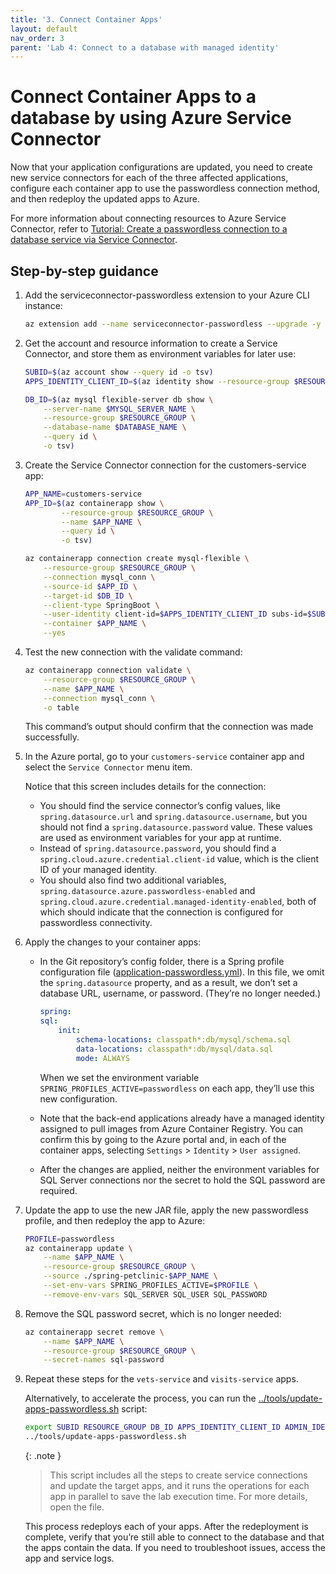 ```yaml
---
title: '3. Connect Container Apps'  
layout: default  
nav_order: 3  
parent: 'Lab 4: Connect to a database with managed identity'
---
```


# Connect Container Apps to a database by using Azure Service Connector

Now that your application configurations are updated, you need to create new service connectors for each of the three affected applications, configure each container app to use the passwordless connection method, and then redeploy the updated apps to Azure.

For more information about connecting resources to Azure Service Connector, refer to [Tutorial: Create a passwordless connection to a database service via Service Connector](https://learn.microsoft.com/azure/service-connector/tutorial-passwordless).

## Step-by-step guidance

1.  Add the serviceconnector-passwordless extension to your Azure CLI instance:

    ```bash
    az extension add --name serviceconnector-passwordless --upgrade -y
    ```

1.  Get the account and resource information to create a Service Connector, and store them as environment variables for later use:

    ```bash
    SUBID=$(az account show --query id -o tsv)
    APPS_IDENTITY_CLIENT_ID=$(az identity show --resource-group $RESOURCE_GROUP --name $APPS_IDENTITY --query clientId --output tsv)

    DB_ID=$(az mysql flexible-server db show \
        --server-name $MYSQL_SERVER_NAME \
        --resource-group $RESOURCE_GROUP \
        --database-name $DATABASE_NAME \
        --query id \
        -o tsv)
    ```

1.  Create the Service Connector connection for the customers-service app:

    ```bash
    APP_NAME=customers-service
    APP_ID=$(az containerapp show \
            --resource-group $RESOURCE_GROUP \
            --name $APP_NAME \
            --query id \
            -o tsv)

    az containerapp connection create mysql-flexible \
        --resource-group $RESOURCE_GROUP \
        --connection mysql_conn \
        --source-id $APP_ID \
        --target-id $DB_ID \
        --client-type SpringBoot \
        --user-identity client-id=$APPS_IDENTITY_CLIENT_ID subs-id=$SUBID mysql-identity-id=$ADMIN_IDENTITY_RESOURCE_ID user-object-id=$AAD_USER_ID \
        --container $APP_NAME \
        --yes
    ```

1.  Test the new connection with the validate command:

    ```bash
    az containerapp connection validate \
        --resource-group $RESOURCE_GROUP \
        --name $APP_NAME \
        --connection mysql_conn \
        -o table
    ```

    This command’s output should confirm that the connection was made successfully.

1.  In the Azure portal, go to your `customers-service` container app and select the `Service Connector` menu item.

    Notice that this screen includes details for the connection:

    -   You should find the service connector’s config values, like `spring.datasource.url` and `spring.datasource.username`, but you should not find a `spring.datasource.password` value. These values are used as environment variables for your app at runtime.
    -   Instead of `spring.datasource.password`, you should find a `spring.cloud.azure.credential.client-id` value, which is the client ID of your managed identity.
    -   You should also find two additional variables, `spring.datasource.azure.passwordless-enabled` and `spring.cloud.azure.credential.managed-identity-enabled`, both of which should indicate that the connection is configured for passwordless connectivity.

1.  Apply the changes to your container apps:
    -   In the Git repository’s config folder, there is a Spring profile configuration file ([application-passwordless.yml](https://github.com/Azure-Samples/java-microservices-aca-lab/blob/main/config/application-passwordless.yml)). In this file, we omit the `spring.datasource` property, and as a result, we don’t set a database URL, username, or password. (They’re no longer needed.)

        ```yml
        spring:
        sql:
            init:
                schema-locations: classpath*:db/mysql/schema.sql
                data-locations: classpath*:db/mysql/data.sql
                mode: ALWAYS
        ```

        When we set the environment variable `SPRING_PROFILES_ACTIVE=passwordless` on each app, they’ll use this new configuration.

    -   Note that the back-end applications already have a managed identity assigned to pull images from Azure Container Registry. You can confirm this by going to the Azure portal and, in each of the container apps, selecting `Settings` > `Identity` > `User assigned`.

    -   After the changes are applied, neither the environment variables for SQL Server connections nor the secret to hold the SQL password are required.

1.  Update the app to use the new JAR file, apply the new passwordless profile, and then redeploy the app to Azure:

    ```bash
    PROFILE=passwordless
    az containerapp update \
        --name $APP_NAME \
        --resource-group $RESOURCE_GROUP \
        --source ./spring-petclinic-$APP_NAME \
        --set-env-vars SPRING_PROFILES_ACTIVE=$PROFILE \
        --remove-env-vars SQL_SERVER SQL_USER SQL_PASSWORD
    ```

1.  Remove the SQL password secret, which is no longer needed:

    ```bash
    az containerapp secret remove \
        --name $APP_NAME \
        --resource-group $RESOURCE_GROUP \
        --secret-names sql-password
    ```

1. Repeat these steps for the `vets-service` and `visits-service` apps.

   Alternatively, to accelerate the process, you can run the [../tools/update-apps-passwordless.sh](https://github.com/Azure-Samples/java-microservices-aca-lab/blob/main/tools/update-apps-passwordless.sh) script:

   ```bash
   export SUBID RESOURCE_GROUP DB_ID APPS_IDENTITY_CLIENT_ID ADMIN_IDENTITY_RESOURCE_ID AAD_USER_ID
   ../tools/update-apps-passwordless.sh
   ```

   {: .note }
   > This script includes all the steps to create service connections and update the target apps, and it runs the operations for each app in parallel to save the lab execution time. For more details, open the file.

   This process redeploys each of your apps. After the redeployment is complete, verify that you’re still able to connect to the database and that the apps contain the data. If you need to troubleshoot issues, access the app and service logs.

